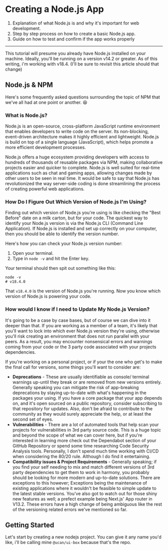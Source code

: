 # Creating a Node.js App
1. Explanation of what Node.js is and why it's important for web development.
2. Step by step process on how to create a basic Node.js app.
3. Guide on how to test and confirm if the app works properly
---

This tutorial will presume you already have Node.js installed on your machine. Ideally, you'll be running on a version v14.2 or greater. As of this writing, i'm working with v18.4. (I'll be sure to revisit this article should that change)

## Node.js & NPM
Here's some frequently asked questions surrounding the topic of NPM that we've all had at one point or another. 😆 

### What is Node.js?
Node.js is an open-source, cross-platform JavaScript runtime environment that enables developers to write code on the server. Its non-blocking, event-driven architecture makes it highly efficient and lightweight. Node.js is build on top of a single language (JavaScript), which helps promote a more efficient development processes. 

Node.js offers a huge ecosystem providing developers with access to hundreds of thousands of reusable packages via NPM, making collaborative projects easier and quicker to complete. Node.js is well suited for real-time applications such as chat and gaming apps, allowing changes made by other users to be seen in real time. It would be safe to say that Node.js has revolutionized the way server-side coding is done streamlining the process of creating powerful web applications.

### How Do I Figure Out Which Version of Node.js I'm Using?
Finding out which version of Node.js you're using is like checking the "Best Before" date on a milk carton, but for your code. The quickest way to identify your Node.js version is via the Node.js CLI (Command Line Application).  If Node.js is installed and set up correctly on your computer, then you should be able to identify the version number. 

Here's how you can check your Node.js version number:

1. Open your terminal.
2. Type in `node -v` and hit the Enter key.

Your terminal should then spit out something like this:

```shell
node -v
# v18.4.0
```

That `v18.4.0` is the version of Node.js you're running. Now you know which version of Node.js is powering your code.

### How would I know if I need to Update My Node.js Version?
It's going to be a case by case bases, but of course we can dive into it deeper than that. If you are working as a member of a team, it's likely that you'll want to lock into which ever Node.js version they're using, otherwise you'll risk creating an environment that does not run parallel with your peers. As a result, you may encounter nonsensical errors and warnings coming from your code or the 3 party code associated with your projects dependencies. 

If you're working on a personal project, or if your the one who get's to make the final call for versions, some things you'll want to consider are: 
- **Deprecations** - These are usually identifiable as console/ terminal warnings up-until they break or are removed from new versions entirely. Generally speaking you can mitigate the risk of app-breaking deprecations by staying up-to-date with what's happening in the packages your using. If you have a core package that your app depends on, and it's open sourced on a public repository, consider subscribing to that repository for updates. Also, don't be afraid to contribute to the community as they would surely appreciate the help, or at least the second set of eyes.
- **Vulnerabilities** - There are a lot of automated tools that help scan your projects for vulnerabilities in 3rd party source code. This is a huge topic and beyond the scope of what we can cover here, but if you're interested in learning more check out the Dependabot section of your GitHub Repository or spend some time researching Code Security Analysis tools. Personally, I don't spend much time working with CI/CD when considering the 80/20 rule. Although I do find it entertaining. 
- **Compatibility issues & Project Requirements** - Generally speaking; if you find your self needing to mix and match different versions of 3rd party dependencies to get them to work in harmony, you probably should be looking for more modern and up-to-date solutions. There are exceptions to this however; Exceptions being the maintenance of existing applications where it wouldn't be feasible to simple update to the latest stable versions. You've also got to watch out for those shiny new features as well; a prefect example being Next.js' App router in V13.2. These errors have a high change of being ambiguous like the rest of the versioning related errors we've mentioned so far. 


## Getting Started
Let's start by creating a new nodejs project. You can give it any name you'd like, i'll be calling mine `@ucan/ui-box` because that's the repo.
